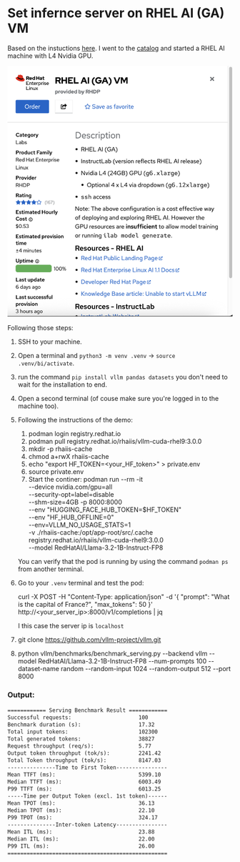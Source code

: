 # Set infernce server on RHEL AI (GA) VM

Based on the instuctions [here](https://docs.redhat.com/en/documentation/red_hat_ai_inference_server/3.0/html-single/getting_started/index).
I went to the [catalog](https://catalog.demo.redhat.com/) and started a RHEL AI machine with L4 Nvidia GPU.

![VM type](image.png "A screenshot of the VM that was activated")


Following those steps:
1. SSH to your machine.
2. Open a terminal and `python3 -m venv .venv` -> `source .venv/bi/activate`.
3. run the command `pip install vllm pandas datasets` you don't need to wait for the installation to end.
4. Open a second terminal (of couse make sure you're logged in to the machine too).
5. Following the instructions of the demo:
    1. podman login registry.redhat.io
    2. podman pull registry.redhat.io/rhaiis/vllm-cuda-rhel9:3.0.0
    3. mkdir -p rhaiis-cache
    4. chmod a+rwX rhaiis-cache
    5. echo "export HF_TOKEN=<your_HF_token>" > private.env
    6. source private.env
    7. Start the continer:
    podman run --rm -it \
    --device nvidia.com/gpu=all \
    --security-opt=label=disable \
    --shm-size=4GB -p 8000:8000 \
    --env "HUGGING_FACE_HUB_TOKEN=$HF_TOKEN" \
    --env "HF_HUB_OFFLINE=0" \
    --env=VLLM_NO_USAGE_STATS=1 \
    -v ./rhaiis-cache:/opt/app-root/src/.cache \
    registry.redhat.io/rhaiis/vllm-cuda-rhel9:3.0.0 \
    --model RedHatAI/Llama-3.2-1B-Instruct-FP8

    You can verify that the pod is running by using the command `podman ps` from another terminal.
6. Go to your `.venv` terminal and test the pod:

    curl -X POST -H "Content-Type: application/json" -d '{
        "prompt": "What is the capital of France?",
        "max_tokens": 50
    }' http://<your_server_ip>:8000/v1/completions | jq
    
    I this case the server ip is `localhost`
7. git clone https://github.com/vllm-project/vllm.git
8. python vllm/benchmarks/benchmark_serving.py --backend vllm --model RedHatAI/Llama-3.2-1B-Instruct-FP8 --num-prompts 100 --dataset-name random  --random-input 1024 --random-output 512 --port 8000

### Output:

    ============ Serving Benchmark Result ============
    Successful requests:                     100       
    Benchmark duration (s):                  17.32     
    Total input tokens:                      102300    
    Total generated tokens:                  38827     
    Request throughput (req/s):              5.77      
    Output token throughput (tok/s):         2241.42   
    Total Token throughput (tok/s):          8147.03   
    ---------------Time to First Token----------------
    Mean TTFT (ms):                          5399.10   
    Median TTFT (ms):                        6003.49   
    P99 TTFT (ms):                           6013.25   
    -----Time per Output Token (excl. 1st token)------
    Mean TPOT (ms):                          36.13     
    Median TPOT (ms):                        22.10     
    P99 TPOT (ms):                           324.17    
    ---------------Inter-token Latency----------------
    Mean ITL (ms):                           23.88     
    Median ITL (ms):                         22.00     
    P99 ITL (ms):                            26.00     
    ==================================================



